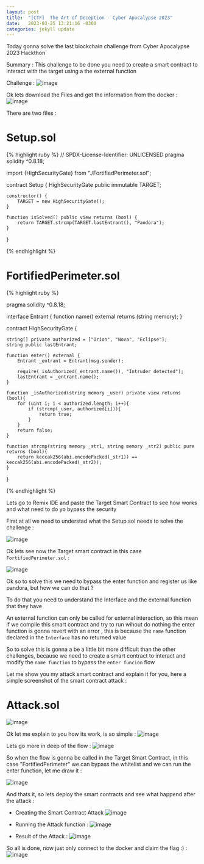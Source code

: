 ```yaml
---
layout: post
title:  "[CTF]  The Art of Deception - Cyber Apocalypse 2023"
date:   2023-03-25 13:21:16 -0300
categories: jekyll update
---
```


Today gonna solve the last blockchain challenge from Cyber Apocalypse 2023 Hackthon

Summary : This challenge to be done you need to create a smart contract to interact with the target using a the external function


Challenge : 
![image](https://user-images.githubusercontent.com/37570367/227741382-ed69a59d-9e23-45c0-a905-68aa39cd5abf.png)

Ok lets download the Files and get the information from the docker :
![image](https://user-images.githubusercontent.com/37570367/227741532-d63043c6-b1cb-41c6-aca1-a73f7fd944d8.png)


There are two files :

# Setup.sol

{% highlight ruby %}
// SPDX-License-Identifier: UNLICENSED
pragma solidity ^0.8.18;

import {HighSecurityGate} from "./FortifiedPerimeter.sol";

contract Setup {
    HighSecurityGate public immutable TARGET;

    constructor() {
        TARGET = new HighSecurityGate();
    }

    function isSolved() public view returns (bool) {
        return TARGET.strcmp(TARGET.lastEntrant(), "Pandora");
    }
}

{% endhighlight %}


# FortifiedPerimeter.sol
{% highlight ruby %}

pragma solidity ^0.8.18;


interface Entrant {
    function name() external returns (string memory);
}

contract HighSecurityGate {
    
    string[] private authorized = ["Orion", "Nova", "Eclipse"];
    string public lastEntrant;

    function enter() external {
        Entrant _entrant = Entrant(msg.sender);

        require(_isAuthorized(_entrant.name()), "Intruder detected");
        lastEntrant = _entrant.name();
    }

    function _isAuthorized(string memory _user) private view returns (bool){
        for (uint i; i < authorized.length; i++){
            if (strcmp(_user, authorized[i])){
                return true;
            }
        }
        return false;
    }

    function strcmp(string memory _str1, string memory _str2) public pure returns (bool){
        return keccak256(abi.encodePacked(_str1)) == keccak256(abi.encodePacked(_str2)); 
    }
}


{% endhighlight %}

Lets go to Remix IDE and paste the Target Smart Contract to see how works and what need to do yo bypass the security

First at all we need to understad what the Setup.sol needs to solve the challenge :

![image](https://user-images.githubusercontent.com/37570367/227742077-908aa260-1fc3-468e-b6a5-e87a5c92ac1c.png)


Ok lets see now the Target smart contract in this case `FortifiedPerimeter.sol` :

![image](https://user-images.githubusercontent.com/37570367/227742394-79cb7818-b3a1-4344-ab4a-79575299b256.png)

Ok so to solve this we need to bypass the enter function and register us like pandora, but how we can do that ?

To do that you need to understand the Interface and the external function that they have

An external function can only be called for external interaction, so this mean if we compile this smart contract and try to run wihout do nothing the enter function is gonna revert with an error , this is because the `name` function declared in the `Interface` has no returned value

So to solve this is gonna a be a little bit more difficult than the other challenges, because we need to create a smart contract to interact and modify the `name function` to bypass the `enter funcion` flow

Let me show you my attack smart contract and explain it for you, here a simple screenshot of the smart contract attack :

# Attack.sol
![image](https://user-images.githubusercontent.com/37570367/227742624-a0c9d12a-ccdd-489c-9756-2e9d461da3bd.png)


Ok let me explain to you how its work, is so simple :
![image](https://user-images.githubusercontent.com/37570367/227743338-661cad10-3d05-4af1-837e-4e4c531f5531.png)

Lets go more in deep of the flow : 
![image](https://user-images.githubusercontent.com/37570367/227743652-9678376b-f31c-4603-9ebb-616ec32e864c.png)

So when the flow is gonna be called in the Target Smart Contract, in this case "FortifiedPerimeter" we can bypass the whitelist and we can run the enter function, let me draw it :

![image](https://user-images.githubusercontent.com/37570367/227743966-468c2091-3e10-43f6-9b61-18d4620be91c.png)


And thats it, so lets deploy the smart contracts and see what happend after the attack : 

- Creating the Smart Contract Attack
![image](https://user-images.githubusercontent.com/37570367/227744407-8f91b8de-b370-4782-acbe-b84c034878c7.png)

- Running the Attack function : 
![image](https://user-images.githubusercontent.com/37570367/227744486-487256f7-e101-49b5-88cb-7329b25af955.png)

- Result of the Attack : 
![image](https://user-images.githubusercontent.com/37570367/227744565-90116fc8-d63a-47f3-a17c-ed2843ef1d88.png)


So all is done, now just only connect to the docker and claim the flag :) :
![image](https://user-images.githubusercontent.com/37570367/227744610-9795098f-aa51-4955-9cc5-a97709cc824c.png)


[jekyll-docs]: https://jekyllrb.com/docs/home
[jekyll-gh]:   https://github.com/jekyll/jekyll
[jekyll-talk]: https://talk.jekyllrb.com/
